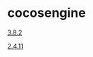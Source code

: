 # cocosengine
[3.8.2](https://drive.google.com/file/d/1NS4DImAkFnnb5GJTLkqSRgZgnDGODyio/view?usp=sharing)

[2.4.11](https://drive.google.com/file/d/1jdkY1-EMT-eFCfUMO_WmahiJSBgeHFAT/view?usp=drive_link)

